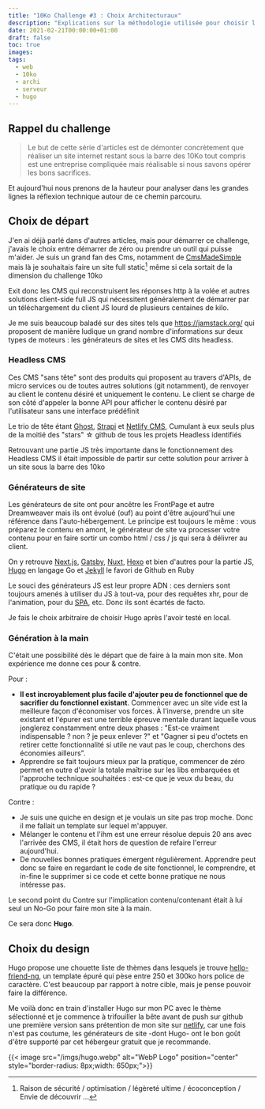 ```yaml
---
title: "10Ko Challenge #3 : Choix Architecturaux"
description: "Explications sur la méthodologie utilisée pour choisir l'outil pour le challenge 10Ko"
date: 2021-02-21T00:00:00+01:00
draft: false
toc: true
images:
tags:
  - web
  - 10ko
  - archi
  - serveur
  - hugo
---
```


## Rappel du challenge

> Le but de cette série d'articles est de démonter concrètement que réaliser un site internet restant sous la barre des 10Ko tout compris est une entreprise compliquée mais réalisable si nous savons opérer les bons sacrifices.

Et aujourd'hui nous prenons de la hauteur pour analyser dans les grandes lignes la réflexion technique autour de ce chemin parcouru.

## Choix de départ

J'en ai déjà parlé dans d'autres articles, mais pour démarrer ce challenge, j'avais le choix entre démarrer de zéro ou prendre un outil qui puisse m'aider. Je suis un grand fan des Cms, notamment de [CmsMadeSimple](https://www.cmsmadesimple.org/) mais là je souhaitais faire un site full static[^1] même si cela sortait de la dimension du challenge 10ko

[^1]: Raison de sécurité / optimisation / légèreté ultime / écoconception / Envie de découvrir ...

Exit donc les CMS qui reconstruisent les réponses http à la volée et autres solutions client-side full JS qui nécessitent généralement de démarrer par un téléchargement du client JS lourd de plusieurs centaines de kilo.

Je me suis beaucoup baladé sur des sites tels que https://jamstack.org/ qui proposent de manière ludique un grand nombre d'informations sur deux types de moteurs : les générateurs de sites et les CMS dits headless. 

### Headless CMS

Ces CMS "sans tête" sont des produits qui proposent au travers d'APIs, de micro services ou de toutes autres solutions (git notamment), de renvoyer au client le contenu désiré et uniquement le contenu. Le client se charge de son côté d'appeler la bonne API pour afficher le contenu désiré par l'utilisateur sans une interface prédéfinit

Le trio de tête étant [Ghost](https://ghost.org), [Strapi](https://strapi.io/) et [Netlify CMS](https://www.netlifycms.org/), Cumulant à eux seuls plus de la moitié des "stars" ☆ github de tous les projets Headless identifiés

Retrouvant une partie JS très importante dans le fonctionnement des Headless CMS il était impossible de partir sur cette solution pour arriver à un site sous la barre des 10ko

### Générateurs de site

Les générateurs de site ont pour ancêtre les FrontPage et autre Dreamweaver mais ils ont évolué (ouf) au point d'être aujourd'hui une référence dans l'auto-hébergement. Le principe est toujours le même : vous préparez le contenu en amont, le générateur de site va processer votre contenu pour en faire sortir un combo html / css / js qui sera à délivrer au client.

On y retrouve [Next.js](https://nextjs.org/), [Gatsby](https://www.gatsbyjs.com/), [Nuxt](https://fr.nuxtjs.org/), [Hexo](https://hexo.io/) et bien d'autres pour la partie JS, [Hugo](https://gohugo.io/) en langage Go et [Jekyll](https://jekyllrb.com/) le favori de Github en Ruby

Le souci des générateurs JS est leur propre ADN : ces derniers sont toujours amenés à utiliser du JS à tout-va, pour des requêtes xhr, pour de l'animation, pour du [SPA](https://fr.wikipedia.org/wiki/Application_web_monopage), etc. Donc ils sont écartés de facto.

Je fais le choix arbitraire de choisir Hugo après l'avoir testé en local.

### Génération à la main 

C'était une possibilité dès le départ que de faire à la main mon site. Mon expérience me donne ces pour & contre.

Pour : 
 * **Il est incroyablement plus facile d'ajouter peu de fonctionnel que de sacrifier du fonctionnel existant**. Commencer avec un site vide est la meilleure façon d'économiser vos forces. À l'inverse, prendre un site existant et l'épurer est une terrible épreuve mentale durant laquelle vous jonglerez constamment entre deux phases : "Est-ce vraiment indispensable ? non ? je peux enlever ?" et "Gagner si peu d'octets en retirer cette fonctionnalité si utile ne vaut pas le coup, cherchons des économies ailleurs".
 * Apprendre se fait toujours mieux par la pratique, commencer de zéro permet en outre d'avoir la totale maîtrise sur les libs embarquées et l'approche technique souhaitées : est-ce que je veux du beau, du pratique ou du rapide ?

Contre : 
 * Je suis une quiche en design et je voulais un site pas trop moche. Donc il me fallait un template sur lequel m'appuyer.
 * Mélanger le contenu et l'ihm est une erreur résolue depuis 20 ans avec l'arrivée des CMS, il était hors de question de refaire l'erreur aujourd'hui.
 * De nouvelles bonnes pratiques émergent régulièrement. Apprendre peut donc se faire en regardant le code de site fonctionnel, le comprendre, et in-fine le supprimer si ce code et cette bonne pratique ne nous intéresse pas.

Le second point du Contre sur l'implication contenu/contenant était à lui seul un No-Go pour faire mon site à la main.

Ce sera donc **Hugo**.

## Choix du design

Hugo propose une chouette liste de thèmes dans lesquels je trouve [hello-friend-ng](https://themes.gohugo.io/hugo-theme-hello-friend-ng/), un template épuré qui pèse entre 250 et 300ko hors police de caractère. C'est beaucoup par rapport à notre cible, mais je pense pouvoir faire la différence.

Me voilà donc en train d'installer Hugo sur mon PC avec le thème sélectionné et je commence à trifouiller la bête avant de push sur github une première version sans prétention de mon site sur [netlify](https://www.netlify.com/), car une fois n'est pas coutume, les générateurs de site -dont Hugo- ont le bon goût d'être supporté par cet hébergeur gratuit que je recommande. 


{{< image src="/imgs/hugo.webp" alt="WebP Logo" position="center" style="border-radius: 8px;width: 650px;">}}

